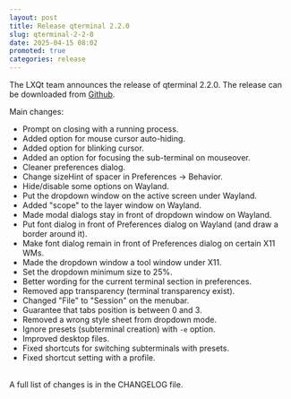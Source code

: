 ```yaml
---
layout: post
title: Release qterminal 2.2.0
slug: qterminal-2-2-0
date: 2025-04-15 08:02
promoted: true
categories: release
---
```


The LXQt team announces the release of qterminal 2.2.0.
The release can be downloaded from [Github](https://github.com/lxqt/qterminal/releases).

Main changes:

 * Prompt on closing with a running process.
 * Added option for mouse cursor auto-hiding.
 * Added option for blinking cursor.
 * Added an option for focusing the sub-terminal on mouseover.
 * Cleaner preferences dialog.
 * Change sizeHint of spacer in Preferences → Behavior.
 * Hide/disable some options on Wayland.
 * Put the dropdown window on the active screen under Wayland.
 * Added "scope" to the layer window on Wayland.
 * Made modal dialogs stay in front of dropdown window on Wayland.
 * Put font dialog in front of Preferences dialog on Wayland (and draw a border around it).
 * Make font dialog remain in front of Preferences dialog on certain X11 WMs.
 * Made the dropdown window a tool window under X11.
 * Set the dropdown minimum size to 25%.
 * Better wording for the current terminal section in preferences.
 * Removed app transparency (terminal transparency exist).
 * Changed "File" to "Session" on the menubar.
 * Guarantee that tabs position is between 0 and 3.
 * Removed a wrong style sheet from dropdown mode.
 * Ignore presets (subterminal creation) with `-e` option.
 * Improved desktop files.
 * Fixed shortcuts for switching subterminals with presets.
 * Fixed shortcut setting with a profile.


<br/>
A full list of changes is in the CHANGELOG file.
<br/>
